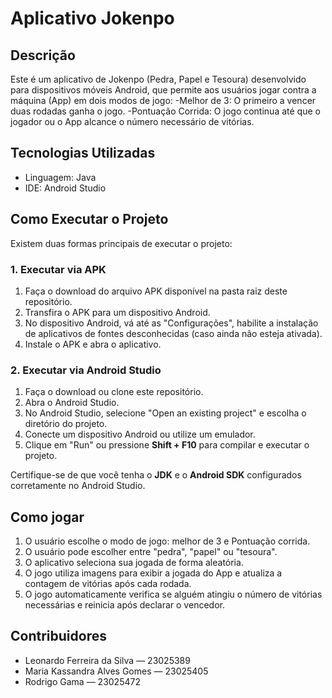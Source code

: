# Aplicativo Jokenpo 

## Descrição
Este é um aplicativo de Jokenpo (Pedra, Papel e Tesoura) desenvolvido para dispositivos móveis Android, que permite aos usuários jogar contra a máquina (App) em dois modos de jogo:
-Melhor de 3: O primeiro a vencer duas rodadas ganha o jogo.
-Pontuação Corrida: O jogo continua até que o jogador ou o App alcance o número necessário de vitórias.

## Tecnologias Utilizadas
- Linguagem: Java
- IDE: Android Studio
  
## Como Executar o Projeto
Existem duas formas principais de executar o projeto:

### 1. Executar via APK
1. Faça o download do arquivo APK disponível na pasta raiz deste repositório.
2. Transfira o APK para um dispositivo Android.
3. No dispositivo Android, vá até as "Configurações", habilite a instalação de aplicativos de fontes desconhecidas (caso ainda não esteja ativada).
4. Instale o APK e abra o aplicativo.


### 2. Executar via Android Studio
1. Faça o download ou clone este repositório.
2. Abra o Android Studio.
3. No Android Studio, selecione "Open an existing project" e escolha o diretório do projeto.
4. Conecte um dispositivo Android ou utilize um emulador.
5. Clique em "Run" ou pressione **Shift + F10** para compilar e executar o projeto.

Certifique-se de que você tenha o **JDK** e o **Android SDK** configurados corretamente no Android Studio.

## Como jogar
1. O usuário escolhe o modo de jogo: melhor de 3 e Pontuação corrida.
2. O usuário pode escolher entre "pedra", "papel" ou "tesoura".
3. O aplicativo seleciona sua jogada de forma aleatória.
4. O jogo utiliza imagens para exibir a jogada do App e atualiza a contagem de vitórias após cada rodada.
5. O jogo automaticamente verifica se alguém atingiu o número de vitórias necessárias e reinicia após declarar o vencedor.


 ## Contribuidores
- Leonardo Ferreira da Silva — 23025389
- Maria Kassandra Alves Gomes — 23025405
- Rodrigo Gama — 23025472


